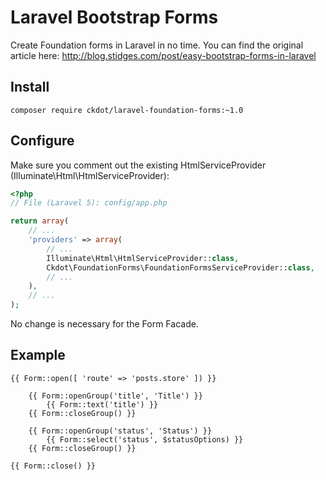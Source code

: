 # Laravel Bootstrap Forms

Create Foundation forms in Laravel in no time.
You can find the original article here: http://blog.stidges.com/post/easy-bootstrap-forms-in-laravel

## Install

```
composer require ckdot/laravel-foundation-forms:~1.0
```

## Configure

Make sure you comment out the existing HtmlServiceProvider (Illuminate\Html\HtmlServiceProvider):

```php
<?php
// File (Laravel 5): config/app.php

return array(
    // ...
    'providers' => array(
        // ...
        Illuminate\Html\HtmlServiceProvider::class,
        Ckdot\FoundationForms\FoundationFormsServiceProvider::class,
        // ...
    ),
    // ...
);
```

No change is necessary for the Form Facade.

## Example

```
{{ Form::open([ 'route' => 'posts.store' ]) }}

    {{ Form::openGroup('title', 'Title') }}
        {{ Form::text('title') }}
    {{ Form::closeGroup() }}

    {{ Form::openGroup('status', 'Status') }}
        {{ Form::select('status', $statusOptions) }}
    {{ Form::closeGroup() }}

{{ Form::close() }}
```
